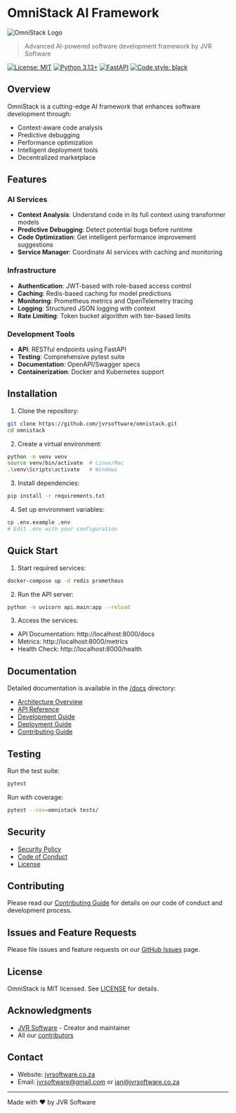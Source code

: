 # OmniStack AI Framework

![OmniStack Logo](docs/images/omnistack-logo.png)

> Advanced AI-powered software development framework by JVR Software

[![License: MIT](https://img.shields.io/badge/License-MIT-yellow.svg)](https://opensource.org/licenses/MIT)
[![Python 3.13+](https://img.shields.io/badge/python-3.13+-blue.svg)](https://www.python.org/downloads/)
[![FastAPI](https://img.shields.io/badge/FastAPI-0.104.1-009688.svg)](https://fastapi.tiangolo.com)
[![Code style: black](https://img.shields.io/badge/code%20style-black-000000.svg)](https://github.com/psf/black)

## Overview

OmniStack is a cutting-edge AI framework that enhances software development through:
- Context-aware code analysis
- Predictive debugging
- Performance optimization
- Intelligent deployment tools
- Decentralized marketplace

## Features

### AI Services
- **Context Analysis**: Understand code in its full context using transformer models
- **Predictive Debugging**: Detect potential bugs before runtime
- **Code Optimization**: Get intelligent performance improvement suggestions
- **Service Manager**: Coordinate AI services with caching and monitoring

### Infrastructure
- **Authentication**: JWT-based with role-based access control
- **Caching**: Redis-based caching for model predictions
- **Monitoring**: Prometheus metrics and OpenTelemetry tracing
- **Logging**: Structured JSON logging with context
- **Rate Limiting**: Token bucket algorithm with tier-based limits

### Development Tools
- **API**: RESTful endpoints using FastAPI
- **Testing**: Comprehensive pytest suite
- **Documentation**: OpenAPI/Swagger specs
- **Containerization**: Docker and Kubernetes support

## Installation

1. Clone the repository:
```bash
git clone https://github.com/jvrsoftware/omnistack.git
cd omnistack
```

2. Create a virtual environment:
```bash
python -m venv venv
source venv/bin/activate  # Linux/Mac
.\venv\Scripts\activate   # Windows
```

3. Install dependencies:
```bash
pip install -r requirements.txt
```

4. Set up environment variables:
```bash
cp .env.example .env
# Edit .env with your configuration
```

## Quick Start

1. Start required services:
```bash
docker-compose up -d redis prometheus
```

2. Run the API server:
```bash
python -m uvicorn api.main:app --reload
```

3. Access the services:
- API Documentation: http://localhost:8000/docs
- Metrics: http://localhost:8000/metrics
- Health Check: http://localhost:8000/health

## Documentation

Detailed documentation is available in the [/docs](docs/) directory:
- [Architecture Overview](docs/architecture.md)
- [API Reference](docs/api.md)
- [Development Guide](docs/development.md)
- [Deployment Guide](docs/deployment.md)
- [Contributing Guide](docs/contributing.md)

## Testing

Run the test suite:
```bash
pytest
```

Run with coverage:
```bash
pytest --cov=omnistack tests/
```

## Security

- [Security Policy](SECURITY.md)
- [Code of Conduct](CODE_OF_CONDUCT.md)
- [License](LICENSE)

## Contributing

Please read our [Contributing Guide](docs/contributing.md) for details on our code of conduct and development process.

## Issues and Feature Requests

Please file issues and feature requests on our [GitHub Issues](https://github.com/jvrsoftware/omnistack/issues) page.

## License

OmniStack is MIT licensed. See [LICENSE](LICENSE) for details.

## Acknowledgments

- [JVR Software](https://github.com/jvrsoftware) - Creator and maintainer
- All our [contributors](https://github.com/jvrsoftware/omnistack/graphs/contributors)

## Contact

- Website: [jvrsoftware.co.za](https://jvrsoftware.co.za)
- Email: jvrsoftware@gmail.com or jan@jvrsoftware.co.za

---
Made with ❤️ by JVR Software
